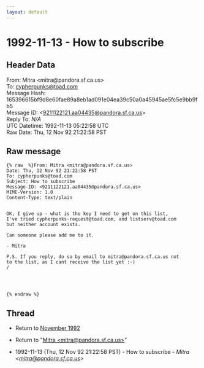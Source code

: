 ```yaml
---
layout: default
---
```


# 1992-11-13 - How to subscribe

## Header Data

From: Mitra \<mitra<span>@</span>pandora.sf.ca.us\><br>
To: cypherpunks@toad.com<br>
Message Hash: 165396615bf9d8e60fae89a8eb1ad091e04ea39c50a0a45945ae5fc5e9bb9fb5<br>
Message ID: \<9211122121.aa04435@pandora.sf.ca.us\><br>
Reply To: _N/A_<br>
UTC Datetime: 1992-11-13 05:22:58 UTC<br>
Raw Date: Thu, 12 Nov 92 21:22:58 PST<br>

## Raw message

```
{% raw  %}From: Mitra <mitra@pandora.sf.ca.us>
Date: Thu, 12 Nov 92 21:22:58 PST
To: cypherpunks@toad.com
Subject: How to subscribe
Message-ID: <9211122121.aa04435@pandora.sf.ca.us>
MIME-Version: 1.0
Content-Type: text/plain


OK, I give up - what is the key I need to get on this list, 
I've tried cypherpunks-request@toad.com, and listserv@toad.com
but neither account exists. 

Can someone please add me to it.

- Mitra

P.S. If you reply, do so by email to mitra@pandora.sf.ca.us not 
to the list, as I cant receive the list yet :-)
/




{% endraw %}
```

## Thread

+ Return to [November 1992](/archive/1992/11)

+ Return to "[Mitra <mitra<span>@</span>pandora.sf.ca.us>](/authors/mitra_mitra_at_pandora_sf_ca_us_)"

+ 1992-11-13 (Thu, 12 Nov 92 21:22:58 PST) - How to subscribe - _Mitra \<mitra@pandora.sf.ca.us\>_

